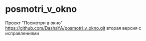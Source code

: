 # posmotri_v_okno
Проект "Посмотри в окно"
https://github.com/DashaYA/posmotri_v_okno.git вторая версия с исправлениями
